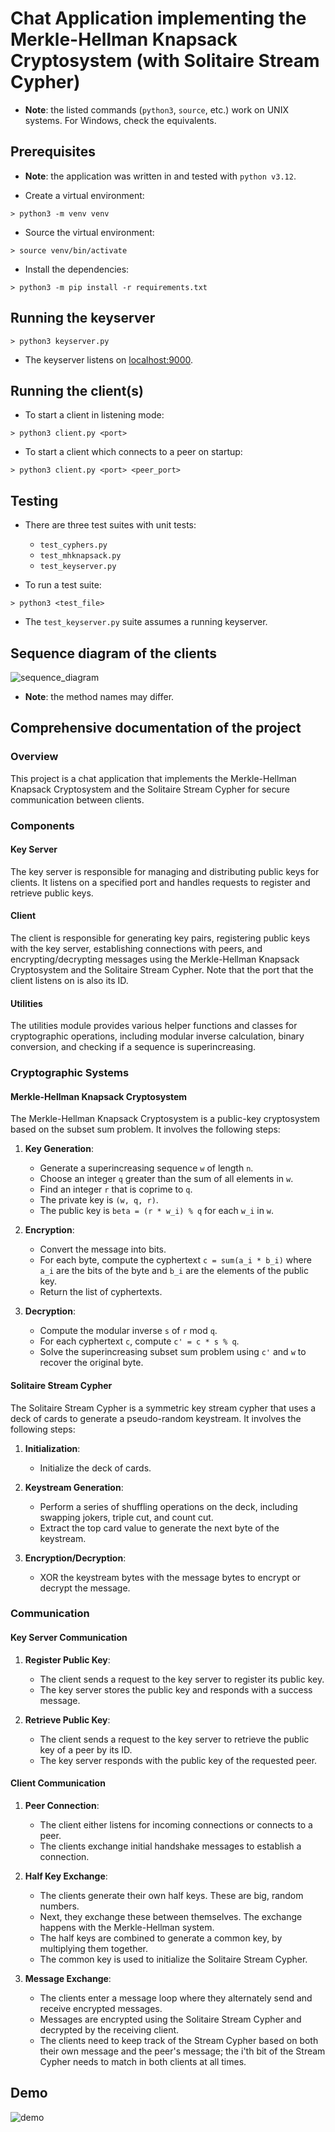 # Chat Application implementing the Merkle-Hellman Knapsack Cryptosystem (with Solitaire Stream Cypher)

- **Note**: the listed commands (`python3`, `source`, etc.) work on UNIX systems. For Windows, check the equivalents.

## Prerequisites

- **Note**: the application was written in and tested with `python v3.12`.

- Create a virtual environment:

```shell
> python3 -m venv venv
```

- Source the virtual environment:

```shell
> source venv/bin/activate
```

- Install the dependencies:

```shell
> python3 -m pip install -r requirements.txt
```

## Running the keyserver

```shell
> python3 keyserver.py
```

- The keyserver listens on <localhost:9000>.

## Running the client(s)

- To start a client in listening mode:

```shell
> python3 client.py <port>
```

- To start a client which connects to a peer on startup:

```shell
> python3 client.py <port> <peer_port>
```

## Testing

- There are three test suites with unit tests:
  - `test_cyphers.py`
  - `test_mhknapsack.py`
  - `test_keyserver.py`

- To run a test suite:

```shell
> python3 <test_file>
```

- The `test_keyserver.py` suite assumes a running keyserver.

## Sequence diagram of the clients

![sequence_diagram](sequence_diagram.png)

- **Note**: the method names may differ.

## Comprehensive documentation of the project

### Overview

This project is a chat application that implements the Merkle-Hellman Knapsack Cryptosystem and the Solitaire Stream Cypher for secure communication between clients.

### Components

#### Key Server

The key server is responsible for managing and distributing public keys for clients. It listens on a specified port and handles requests to register and retrieve public keys.

#### Client

The client is responsible for generating key pairs, registering public keys with the key server, establishing connections with peers, and encrypting/decrypting messages using the Merkle-Hellman Knapsack Cryptosystem and the Solitaire Stream Cypher. Note that the port that the client listens on is also its ID.

#### Utilities

The utilities module provides various helper functions and classes for cryptographic operations, including modular inverse calculation, binary conversion, and checking if a sequence is superincreasing.

### Cryptographic Systems

#### Merkle-Hellman Knapsack Cryptosystem

The Merkle-Hellman Knapsack Cryptosystem is a public-key cryptosystem based on the subset sum problem. It involves the following steps:

1. **Key Generation**:
    - Generate a superincreasing sequence `w` of length `n`.
    - Choose an integer `q` greater than the sum of all elements in `w`.
    - Find an integer `r` that is coprime to `q`.
    - The private key is `(w, q, r)`.
    - The public key is `beta = (r * w_i) % q` for each `w_i` in `w`.

2. **Encryption**:
    - Convert the message into bits.
    - For each byte, compute the cyphertext `c = sum(a_i * b_i)` where `a_i` are the bits of the byte and `b_i` are the elements of the public key.
    - Return the list of cyphertexts.

3. **Decryption**:
    - Compute the modular inverse `s` of `r` mod `q`.
    - For each cyphertext `c`, compute `c' = c * s % q`.
    - Solve the superincreasing subset sum problem using `c'` and `w` to recover the original byte.

#### Solitaire Stream Cypher

The Solitaire Stream Cypher is a symmetric key stream cypher that uses a deck of cards to generate a pseudo-random keystream. It involves the following steps:

1. **Initialization**:
    - Initialize the deck of cards.

2. **Keystream Generation**:
    - Perform a series of shuffling operations on the deck, including swapping jokers, triple cut, and count cut.
    - Extract the top card value to generate the next byte of the keystream.

3. **Encryption/Decryption**:
    - XOR the keystream bytes with the message bytes to encrypt or decrypt the message.

### Communication

#### Key Server Communication

1. **Register Public Key**:
    - The client sends a request to the key server to register its public key.
    - The key server stores the public key and responds with a success message.

2. **Retrieve Public Key**:
    - The client sends a request to the key server to retrieve the public key of a peer by its ID.
    - The key server responds with the public key of the requested peer.

#### Client Communication

1. **Peer Connection**:
    - The client either listens for incoming connections or connects to a peer.
    - The clients exchange initial handshake messages to establish a connection.

2. **Half Key Exchange**:
    - The clients generate their own half keys. These are big, random numbers.
    - Next, they exchange these between themselves. The exchange happens with the Merkle-Hellman system.
    - The half keys are combined to generate a common key, by multiplying them together.
    - The common key is used to initialize the Solitaire Stream Cypher.

3. **Message Exchange**:
    - The clients enter a message loop where they alternately send and receive encrypted messages.
    - Messages are encrypted using the Solitaire Stream Cypher and decrypted by the receiving client.
    - The clients need to keep track of the Stream Cypher based on both their own message and the peer's message; the i'th bit of the Stream Cypher needs to match in both clients at all times.

## Demo

![demo](demo.png)
